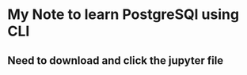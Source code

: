 <h1>My Note to learn PostgreSQl using CLI</h1>
<h2>Need to download and click the jupyter file </h2>
